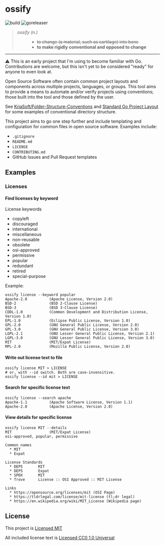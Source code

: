 # ossify

![build](https://github.com/jimschubert/ossify/workflows/build/badge.svg) ![goreleaser](https://github.com/jimschubert/ossify/workflows/goreleaser/badge.svg)

<blockquote>
<dl>
<dt><em>ossify (n.)</em></dt>
<dd>
    <ul>
    <li><s>to change (a material, such as cartilage) into bone</s></li>
    <li><strong>to make rigidly conventional and opposed to change</strong></li>
    </ul>
</dd>
</dl>
</blockquote>

---

:warning: This is an early project that I'm using to become familiar with Go. Contributions are welcome, but this isn't yet to be considered "ready" for anyone to even look at.

Open Source Software often contain common project layouts and components across multiple projects, languages, or groups.
This tool aims to provide a means to automate and/or verify projects using conventions; those built into the tool and those defined by the user.

See [KriaSoft/Folder-Structure-Conventions](https://github.com/KriaSoft/Folder-Structure-Conventions) and [Standard Go Project Layout](https://github.com/golang-standards/project-layout) for some examples of conventional directory structure.

This project aims to go one step further and include templating and configuration for common files in open source software. Examples include:

* `.gitignore`
* `README.md`
* `LICENSE`
* `CONTRIBUTING.md`
* GitHub Issues and Pull Request templates

## Examples

### Licenses

#### Find licenses by keyword

License keywords

* copyleft
* discouraged
* international
* miscellaneous
* non-reusable
* obsolete
* osi-approved
* permissive
* popular
* redundant
* retired
* special-purpose

Example:

```shell script
ossify license --keyword popular
Apache-2.0          (Apache License, Version 2.0)
BSD-2               (BSD 2-Clause License)
BSD-3               (BSD 3-Clause License)
CDDL-1.0            (Common Development and Distribution License, Version 1.0)
EPL-1.0             (Eclipse Public License, Version 1.0)
GPL-2.0             (GNU General Public License, Version 2.0)
GPL-3.0             (GNU General Public License, Version 3.0)
LGPL-2.1            (GNU Lesser General Public License, Version 2.1)
LGPL-3.0            (GNU Lesser General Public License, Version 3.0)
MIT                 (MIT/Expat License)
MPL-2.0             (Mozilla Public License, Version 2.0)
```

#### Write out license text to file

```shell script
ossify license MIT > LICENSE
# or, with --id switch. Both are case-insensitive.
ossify license --id mit > LICENSE
```

#### Search for specific license text

```shell script
ossify license --search apache
Apache-1.1          (Apache Software License, Version 1.1)
Apache-2.0          (Apache License, Version 2.0)
```

#### View details for specific license

```shell script
ossify license MIT --details
MIT                 (MIT/Expat License)
osi-approved, popular, permissive

Common names
  * MIT
  * Expat

License Standards
  * DEP5       MIT
  * DEP5       Expat
  * SPDX       MIT
  * Trove      License :: OSI Approved :: MIT License

Links
  * https://opensource.org/licenses/mit (OSI Page)
  * https://tldrlegal.com/license/mit-license (tl;dr legal)
  * https://en.wikipedia.org/wiki/MIT_License (Wikipedia page)
```

## License

This project is [Licensed MIT](./LICENSE)

All included license text is [Licensed CC0 1.0 Universal](./data/licenses/LICENSE.CC0)
